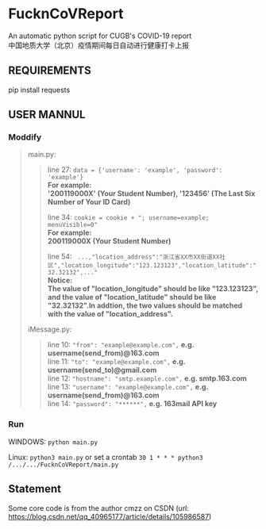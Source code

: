 # FucknCoVReport
An automatic python script for CUGB's COVID-19 report  
中国地质大学（北京）疫情期间每日自动进行健康打卡上报
## REQUIREMENTS
pip install requests
## USER MANNUL
### Moddify
>main.py:  
>>  
>>line 27:  ```data = {'username': 'example', 'password': 'example'}```  
>>**For example:  
>>'200119000X' (Your Student Number), '123456' (The Last Six Number of Your ID Card)**  
>>  
>>line 34:  ```cookie = cookie + "; username=example; menuVisible=0"```  
>>**For example:  
>>200119000X (Your Student Number)**  
>>  
>>line 54:  ``` ...,"location_address":"浙江省XX市XX街道XX社区","location_longitude":"123.123123","location_latitude":"32.32132",..."```  
>>**Notice:  
>>The value of "location_longitude" should be like "123.123123", and the value of "location_latitude" should be like "32.32132".In addtion, the two values should be matched with the value of "location_address".**
>>  
>iMessage.py:
>>line 10:  ```"from": "example@example.com",``` **e.g. username(send_from)@163.com**  
>>line 11:  ```"to": "example@example.com",``` **e.g. username(send_to)@gmail.com**  
>>line 12:  ```"hostname": "smtp.example.com",``` **e.g. smtp.163.com**  
>>line 13:  ```"username": "example@example.com",``` **e.g. username(send_from)@163.com**  
>>line 14:  ```"password": "******",``` **e.g. 163mail API key**
>>  
### Run
WINDOWS:  ```python main.py```

Linux:  ```python3 main.py``` or set a crontab  ```30 1 * * * python3 /.../.../FucknCoVReport/main.py```
## Statement
Some core code is from the author cmzz on CSDN (url: https://blog.csdn.net/qq_40965177/article/details/105986587)
